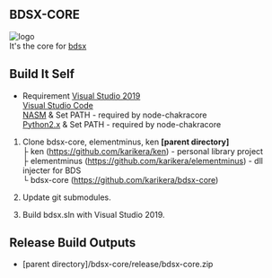 ## BDSX-CORE
![logo](icon.png)  
It's the core for [bdsx](https://github.com/karikera/bdsx)

## Build It Self
* Requirement
[Visual Studio 2019](https://visualstudio.microsoft.com/)  
[Visual Studio Code](https://code.visualstudio.com/)  
[NASM](https://www.nasm.us/) & Set PATH - required by node-chakracore  
[Python2.x](https://www.python.org/downloads/release/python-2718/) & Set PATH - required by node-chakracore  

1. Clone bdsx-core, elementminus, ken
**[parent directory]**  
├ ken (https://github.com/karikera/ken) - personal library project  
├ elementminus (https://github.com/karikera/elementminus) - dll injecter for BDS  
└ bdsx-core (https://github.com/karikera/bdsx-core)  

2. Update git submodules.

3. Build bdsx.sln with Visual Studio 2019.

## Release Build Outputs
* [parent directory]/bdsx-core/release/bdsx-core.zip